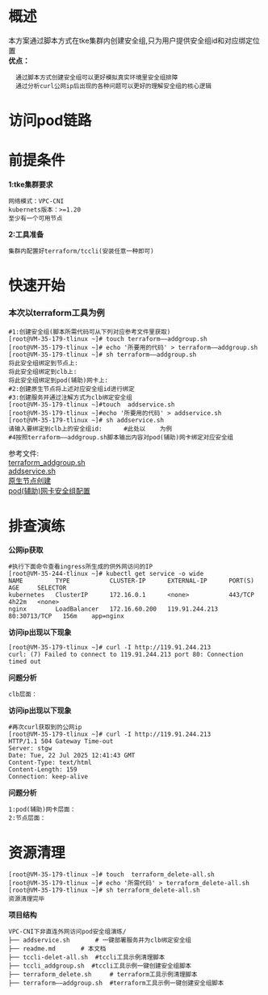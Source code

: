 # 概述
本方案通过脚本方式在tke集群内创建安全组,只为用户提供安全组id和对应绑定位置<br>
**优点：**
```
  通过脚本方式创建安全组可以更好模拟真实环境里安全组排障
  通过分析curl公网ip后出现的各种问题可以更好的理解安全组的核心逻辑
```
# 访问pod链路
 
# 前提条件
**1:tke集群要求**
```
网络模式：VPC-CNI
kubernets版本：>=1.20
至少有一个可用节点
```
**2:工具准备**
```
集群内配置好terraform/tccli(安装任意一种即可)
```
# 快速开始
### 本次以terraform工具为例

```
#1:创建安全组(脚本所需代码可从下列对应参考文件里获取)
[root@VM-35-179-tlinux ~]# touch terraform——addgroup.sh
[root@VM-35-179-tlinux ~]# echo '所要用的代码' > terraform——addgroup.sh
[root@VM-35-179-tlinux ~]# sh terraform——addgroup.sh
将此安全组绑定到节点上:
将此安全组绑定到clb上:
将此安全组绑定到pod(辅助)网卡上:
#2:创建原生节点将上述对应安全组id进行绑定
#3:创建服务并通过注解方式为clb绑定安全组
[root@VM-35-179-tlinux ~]#touch  addservice.sh
[root@VM-35-179-tlinux ~]#echo '所要用的代码' > addservice.sh
[root@VM-35-179-tlinux ~]# sh addservice.sh
请输入要绑定到clb上的安全组id:		#此处以	为例
#4按照terraform——addgroup.sh脚本输出内容对pod(辅助)网卡绑定对应安全组
```
参考文件:<br>[terraform_addgroup.sh](https://github.com/aliantli/sg_playbook_1/blob/23e03ca41ee3d9d72063de282f02bb76477146a5/playbook/VPC-CNI%E4%B8%8B%E9%9D%9E%E7%9B%B4%E8%BF%9E%E5%A4%96%E7%BD%91%E8%AE%BF%E9%97%AEpod%E5%AE%89%E5%85%A8%E7%BB%84%E6%BC%94%E7%BB%83/c)<br>
[addservice.sh](https://github.com/aliantli/sg_playbook_1/blob/5ac7d518e42481bf563e288e8912280c3c64c713/playbook/VPC-CNI%E4%B8%8B%E9%9D%9E%E7%9B%B4%E8%BF%9E%E5%A4%96%E7%BD%91%E8%AE%BF%E9%97%AEpod%E5%AE%89%E5%85%A8%E7%BB%84%E6%BC%94%E7%BB%83/add%20service.sh)<br>
[原生节点创建](https://cloud.tencent.com/document/product/457/78198)<br>
[pod(辅助)网卡安全组配置](https://cloud.tencent.com/document/product/457/50360)
# 排查演练
**公网ip获取**
```
#执行下面命令查看ingress所生成的供外网访问的IP
[root@VM-35-244-tlinux ~]# kubectl get service -o wide
NAME         TYPE           CLUSTER-IP      EXTERNAL-IP      PORT(S)        AGE     SELECTOR
kubernetes   ClusterIP      172.16.0.1      <none>           443/TCP        4h22m   <none>
nginx        LoadBalancer   172.16.60.200   119.91.244.213   80:30713/TCP   156m    app=nginx
```
**访问ip出现以下现象**
```
[root@VM-35-179-tlinux ~]# curl -I http://119.91.244.213
curl: (7) Failed to connect to 119.91.244.213 port 80: Connection timed out
```
**问题分析**
```
clb层面：
```
**访问ip出现以下现象**
```
#再次curl获取到的公网ip
[root@VM-35-179-tlinux ~]# curl -I http://119.91.244.213
HTTP/1.1 504 Gateway Time-out
Server: stgw
Date: Tue, 22 Jul 2025 12:41:43 GMT
Content-Type: text/html
Content-Length: 159
Connection: keep-alive
```
**问题分析**
```
1:pod(辅助)网卡层面：
2:节点层面：
```
# 资源清理
```
[root@VM-35-179-tlinux ~]# touch  terraform_delete-all.sh
[root@VM-35-179-tlinux ~]# echo '所需代码' > terraform_delete-all.sh
[root@VM-35-179-tlinux ~]# sh terraform_delete-all.sh
资源清理完毕
```
**项目结构**
```
VPC-CNI下非直连外网访问pod安全组演练/  
├── addservice.sh       # 一键部署服务并为clb绑定安全组 
├── readme.md       # 本文档
├── tccli-delet-all.sh  #tccli工具示例清理脚本
├── tccli_addgroup.sh  #tccli工具示例一键创建安全组脚本
├── terraform_delete.sh     # terraform工具示例清理脚本  
├── terraform——addgroup.sh  #terraform工具示例一键创建安全组脚本
```
